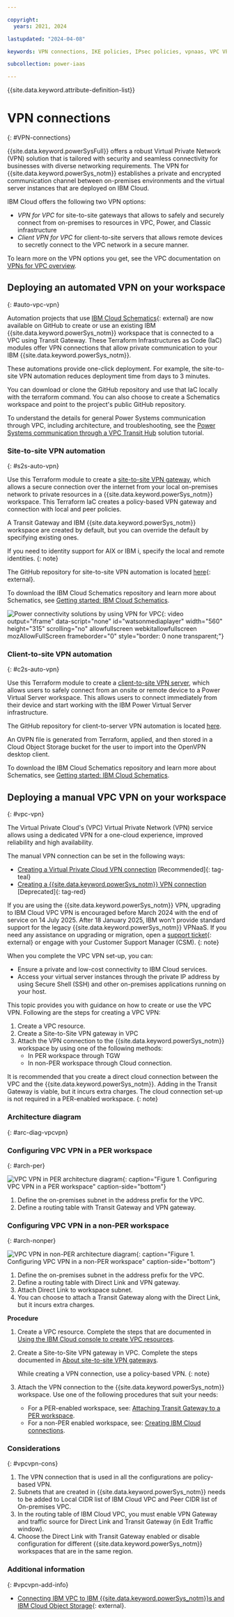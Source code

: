 ```yaml
---

copyright:
  years: 2021, 2024

lastupdated: "2024-04-08"

keywords: VPN connections, IKE policies, IPsec policies, vpnaas, VPC VPN, VPN as a service

subcollection: power-iaas

---
```


{{site.data.keyword.attribute-definition-list}}

# VPN connections
{: #VPN-connections}

{{site.data.keyword.powerSysFull}} offers a robust Virtual Private Network (VPN) solution that is tailored with security and seamless connectivity for businesses with diverse networking requirements. The VPN for {{site.data.keyword.powerSys_notm}} establishes a private and encrypted communication channel between on-premises environments and the virtual server instances that are deployed on IBM Cloud.

IBM Cloud offers the following two VPN options:  
* _VPN for VPC_ for site-to-site gateways that allows to safely and securely connect from on-premises to resources in VPC, Power, and Classic infrastructure 
* _Client VPN for VPC_ for client-to-site servers that allows remote devices to secretly connect to the VPC network in a secure manner.

To learn more on the VPN options you get, see the VPC documentation on [VPNs for VPC overview](/docs/vpc?topic=vpc-vpn-overview).

## Deploying an automated VPN on your workspace
{: #auto-vpc-vpn}

Automation projects that use [IBM Cloud Schematics](https://www.ibm.com/products/schematics){: external} are now available on GitHub to create or use an existing IBM {{site.data.keyword.powerSys_notm}} workspace that is connected to a VPC using Transit Gateway. These Terraform Infrastructures as Code (IaC) modules offer VPN connections that allow private communication to your IBM {{site.data.keyword.powerSys_notm}}.

These automations provide one-click deployment. For example, the site-to-site VPN automation reduces deployment time from days to 3 minutes. 

You can download or clone the GitHub repository and use that IaC locally with the terraform command. You can also choose to create a Schematics workspace and point to the project's public GitHub repository. 

To understand the details for general Power Systems communication through VPC, including architecture, and troubleshooting, see the [Power Systems communication through a VPC Transit Hub](/docs/solution-tutorials?topic=solution-tutorials-vpc-transit-power) solution tutorial.

### Site-to-site VPN automation
{: #s2s-auto-vpn}

Use this Terraform module to create a [site-to-site VPN gateway](/docs/vpc?topic=vpc-using-vpn), which allows a secure connection over the internet from your local on-premises network to private resources in a {{site.data.keyword.powerSys_notm}} workspace. This Terraform IaC creates a policy-based VPN gateway and connection with local and peer policies. 

A Transit Gateway and IBM {{site.data.keyword.powerSys_notm}} workspace are created by default, but you can override the default by specifying existing ones. 

If you need to identity support for AIX or IBM i, specify the local and remote identities.
{: note}

The GitHub repository for site-to-site VPN automation is located [here](https://github.com/IBM/power-vpn-gateway/){: external}.

To download the IBM Cloud Schematics repository and learn more about Schematics, see [Getting started: IBM Cloud Schematics](/docs/schematics?topic=schematics-getting-started).

![Power connectivity solutions by using VPN for VPC](https://video.ibm.com/embed/recorded/133346636){: video output="iframe" data-script="none" id="watsonmediaplayer" width="560" height="315" scrolling="no" allowfullscreen webkitallowfullscreen mozAllowFullScreen frameborder="0" style="border: 0 none transparent;"}

### Client-to-site VPN automation 
{: #c2s-auto-vpn}

Use this Terraform module to create a [client-to-site VPN server](/docs/vpc?topic=vpc-vpn-client-to-site-overview), which allows users to safely connect from an onsite or remote device to a Power Virtual Server workspace. This allows users to connect immediately from their device and start working with the IBM Power Virtual Server infrastructure. 

The GitHub repository for client-to-server VPN automation is located [here](https://github.com/IBM/power-vpn-server). 

An OVPN file is generated from Terraform, applied, and then stored in a Cloud Object Storage bucket for the user to import into the OpenVPN desktop client.

To download the IBM Cloud Schematics repository and learn more about Schematics, see [Getting started: IBM Cloud Schematics](/docs/schematics?topic=schematics-getting-started).

## Deploying a manual VPC VPN on your workspace
{: #vpc-vpn}

The Virtual Private Cloud's (VPC) Virtual Private Network (VPN) service allows using a dedicated VPN for a one-cloud experience, improved reliability and high availability.

The manual VPN connection can be set in the following ways:
 - [Creating a Virtual Private Cloud VPN connection](/docs/power-iaas?topic=power-iaas-VPN-connections#vpc-vpn) [Recommended]{: tag-teal}
 - [Creating a {{site.data.keyword.powerSys_notm}} VPN connection](/docs/power-iaas?topic=power-iaas-VPN-connections-deprecated) [Deprecated]{: tag-red}

If you are using the {{site.data.keyword.powerSys_notm}} VPN, upgrading to IBM Cloud VPC VPN is encouraged before March 2024 with the end of service on 14 July 2025. After 18 January 2025, IBM won't provide standard support for the legacy {{site.data.keyword.powerSys_notm}} VPNaaS. If you need any assistance on upgrading or migration, open a [support ticket](https://www.ibm.com/cloud/support){: external} or engage with your Customer Support Manager (CSM).
{: note}
 

When you complete the VPC VPN set-up, you can:
-	Ensure a private and low-cost connectivity to IBM Cloud services.
-	Access your virtual server instances through the private IP address by using Secure Shell (SSH) and other on-premises applications running on your host.


This topic provides you with guidance on how to create or use the VPC VPN. Following are the steps for creating a VPC VPN:
1.	Create a VPC resource.
2.	Create a Site-to-Site VPN gateway in VPC
3.	Attach the VPN connection to the {{site.data.keyword.powerSys_notm}} workspace by using one of the following methods:
     -	In PER workspace through TGW
     -	In non-PER workspace through Cloud connection.

It is recommended that you create a direct cloud connection between the VPC and the {{site.data.keyword.powerSys_notm}}. Adding in the Transit Gateway is viable, but it incurs extra charges. The cloud connection set-up is not required in a PER-enabled workspace.
{: note}

### Architecture diagram
{: #arc-diag-vpcvpn}

### Configuring VPC VPN in a PER workspace
{: #arch-per}

![VPC VPN in PER architecture diagram](./images/vpc_vpn_per.svg "Configuring VPC VPN in a PER workspace"){: caption="Figure 1. Configuring VPC VPN in a PER workspace" caption-side="bottom"}

1. Define the on-premises subnet in the address prefix for the VPC.
2. Define a routing table with Transit Gateway and VPN gateway.

### Configuring VPC VPN in a non-PER workspace
{: #arch-nonper}

![VPC VPN in non-PER architecture diagram](./images/vpc_vpn_legacy.svg "Configuring VPC VPN in a non-PER workspace"){: caption="Figure 1. Configuring VPC VPN in a non-PER workspace" caption-side="bottom"}

1. Define the on-premises subnet in the address prefix for the VPC.
2. Define a routing table with Direct Link and VPN gateway.
3. Attach Direct Link to workspace subnet.
4. You can choose to attach a Transit Gateway along with the Direct Link, but it incurs extra charges.

**Procedure**

1. Create a VPC resource. Complete the steps that are documented in [Using the IBM Cloud console to create VPC resources](/docs/vpc?topic=vpc-creating-a-vpc-using-the-ibm-cloud-console).

2. Create a Site-to-Site VPN gateway in VPC. Complete the steps documented in [About site-to-site VPN gateways](/docs/vpc?topic=vpc-using-vpn).

     While creating a VPN connection, use a policy-based VPN.
     {: note}

3. Attach the VPN connection to the {{site.data.keyword.powerSys_notm}} workspace. Use one of the following procedures that suit your needs:
   - For a PER-enabled workspace, see: [Attaching Transit Gateway to a PER workspace](/docs/power-iaas?topic=power-iaas-per#attaching-transit-gateway-to-a-per-workspace).
   - For a non-PER enabled workspace, see: [Creating IBM Cloud connections](/docs/power-iaas?topic=power-iaas-cloud-connections).

### Considerations
{: #vpcvpn-cons}

1. The VPN connection that is used in all the configurations are policy-based VPN.
2. Subnets that are created in {{site.data.keyword.powerSys_notm}} needs to be added to Local CIDR list of IBM Cloud VPC and Peer CIDR list of On-premises VPC.
3. In the routing table of IBM Cloud VPC, you must enable VPN Gateway and traffic source for Direct Link and Transit Gateway (in Edit Traffic window).
4. Choose the Direct Link with Transit Gateway enabled or disable configuration for different {{site.data.keyword.powerSys_notm}} workspaces that are in the same region.  


### Additional information
{: #vpcvpn-add-info}

- [Connecting IBM VPC to IBM {{site.data.keyword.powerSys_notm}}s and IBM Cloud Object Storage](https://www.ibm.com/blog/connecting-ibm-vpc-to-ibm-power-virtual-servers-and-ibm-cloud-object-storage/){: external}.
